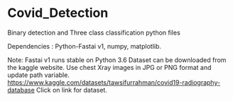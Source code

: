 # Covid_Detection
Binary detection and Three class classification python files

Dependencies : Python-Fastai v1, numpy, matplotlib.

Note: Fastai v1 runs stable on Python 3.6
Dataset can be downloaded from the kaggle website. Use chest Xray images in JPG or PNG format and update path variable.
https://www.kaggle.com/datasets/tawsifurrahman/covid19-radiography-database
Click on link for dataset.
